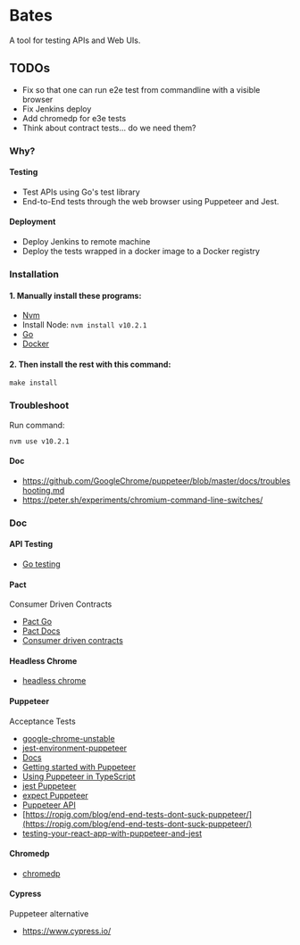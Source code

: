 # Bates
A tool for testing APIs and Web UIs.

## TODOs
* Fix so that one can run e2e test from commandline with a visible browser
* Fix Jenkins deploy
* Add chromedp for e3e tests
* Think about contract tests... do we need them?

### Why?

#### Testing
* Test APIs using Go's test library
* End-to-End tests through the web browser using Puppeteer and Jest.

#### Deployment
* Deploy Jenkins to remote machine
* Deploy the tests wrapped in a docker image to a Docker registry

### Installation

#### 1. Manually install these programs:
* [Nvm](https://github.com/creationix/nvm)
* Install Node: `nvm install v10.2.1`
* [Go](https://golang.org/doc/install)
* [Docker](https://docs.docker.com/install/)

#### 2. Then install the rest with this command:
```
make install
```

### Troubleshoot
Run command:
```
nvm use v10.2.1
```

#### Doc
* https://github.com/GoogleChrome/puppeteer/blob/master/docs/troubleshooting.md
* https://peter.sh/experiments/chromium-command-line-switches/


### Doc

#### API Testing
* [Go testing](https://golang.org/pkg/testing/)

#### Pact
Consumer Driven Contracts
* [Pact Go](https://github.com/pact-foundation/pact-go/)
* [Pact Docs](https://docs.pact.io/)
* [Consumer driven contracts](https://martinfowler.com/articles/consumerDrivenContracts.html)

#### Headless Chrome
* [headless chrome](https://developers.google.com/web/updates/2017/04/headless-chrome)

#### Puppeteer
Acceptance Tests
* [google-chrome-unstable](https://peter.sh/experiments/chromium-command-line-switches/)
* [jest-environment-puppeteer](https://github.com/smooth-code/jest-puppeteer/tree/master/packages/jest-environment-puppeteer)
* [Docs](https://jasmine.github.io/2.1/introduction.html)
* [Getting started with Puppeteer](https://developers.google.com/web/tools/puppeteer/)
* [Using Puppeteer in TypeScript](https://www.lewuathe.com/using-puppeteer-in-typescript.htm)
* [jest Puppeteer](https://github.com/smooth-code/jest-puppeteer)
* [expect Puppeteer](https://github.com/smooth-code/jest-puppeteer/blob/master/packages/expect-puppeteer/README.md#api)
* [Puppeteer API](https://github.com/GoogleChrome/puppeteer/blob/master/docs/api.md)
* [https://ropig.com/blog/end-end-tests-dont-suck-puppeteer/](https://ropig.com/blog/end-end-tests-dont-suck-puppeteer/)
* [testing-your-react-app-with-puppeteer-and-jest](https://blog.bitsrc.io/testing-your-react-app-with-puppeteer-and-jest-c72b3dfcde59)

#### Chromedp
* [chromedp](https://github.com/chromedp/examples)

#### Cypress
Puppeteer alternative
* https://www.cypress.io/


